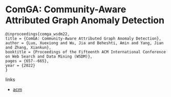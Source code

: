 # ComGA: Community-Aware Attributed Graph Anomaly Detection

```
@inproceedings{comga_wsdm22,
title = {ComGA: Community-Aware Attributed Graph Anomaly Detection},
author = {Luo, Xuexiong and Wu, Jia and Beheshti, Amin and Yang, Jian and Zhang, Xiankun},
booktitle = {Proceedings of the Fifteenth ACM International Conference on Web Search and Data Mining (WSDM)},
pages = {657--665},
year = {2022}
}
```

links
- [acm](https://dl.acm.org/doi/10.1145/3488560.3498389)
